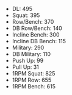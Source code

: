 * DL: 495
*  Squat: 395
*  Row/Bench: 370
*  DB Row/Bench: 140
*  Incline Bench: 300
*  Incline DB Bench: 115
*  Military: 290
*  DB Military: 110
*  Push Up: 99
*  Pull Up: 31
*  1RPM Squat: 825
*  1RPM Row: 655
*  1RPM Bench: 615
